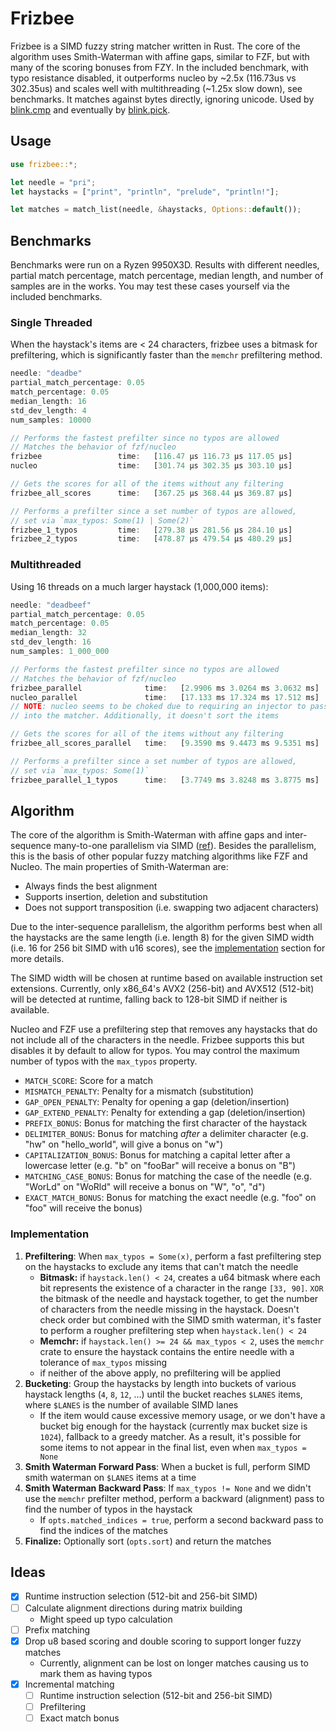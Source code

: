 # Frizbee

Frizbee is a SIMD fuzzy string matcher written in Rust. The core of the algorithm uses Smith-Waterman with affine gaps, similar to FZF, but with many of the scoring bonuses from FZY. In the included benchmark, with typo resistance disabled, it outperforms nucleo by ~2.5x (116.73us vs 302.35us) and scales well with multithreading (~1.25x slow down), see benchmarks. It matches against bytes directly, ignoring unicode. Used by [blink.cmp](https://github.com/saghen/blink.cmp) and eventually by [blink.pick](https://github.com/saghen/blink.pick).

## Usage

```rust
use frizbee::*;

let needle = "pri";
let haystacks = ["print", "println", "prelude", "println!"];

let matches = match_list(needle, &haystacks, Options::default());
```

## Benchmarks

Benchmarks were run on a Ryzen 9950X3D. Results with different needles, partial match percentage, match percentage, median length, and number of samples are in the works. You may test these cases yourself via the included benchmarks.

### Single Threaded

When the haystack's items are < 24 characters, frizbee uses a bitmask for prefiltering, which is significantly faster than the `memchr` prefiltering method.

```rust
needle: "deadbe"
partial_match_percentage: 0.05
match_percentage: 0.05
median_length: 16
std_dev_length: 4
num_samples: 10000

// Performs the fastest prefilter since no typos are allowed
// Matches the behavior of fzf/nucleo
frizbee                 time:   [116.47 µs 116.73 µs 117.05 µs]
nucleo                  time:   [301.74 µs 302.35 µs 303.10 µs]

// Gets the scores for all of the items without any filtering
frizbee_all_scores      time:   [367.25 µs 368.44 µs 369.87 µs]

// Performs a prefilter since a set number of typos are allowed,
// set via `max_typos: Some(1) | Some(2)`
frizbee_1_typos         time:   [279.38 µs 281.56 µs 284.10 µs]
frizbee_2_typos         time:   [478.87 µs 479.54 µs 480.29 µs]
```


### Multithreaded

Using 16 threads on a much larger haystack (1,000,000 items):

```rust
needle: "deadbeef"
partial_match_percentage: 0.05
match_percentage: 0.05
median_length: 32
std_dev_length: 16
num_samples: 1_000_000

// Performs the fastest prefilter since no typos are allowed
// Matches the behavior of fzf/nucleo
frizbee_parallel              time:   [2.9906 ms 3.0264 ms 3.0632 ms]
nucleo_parallel               time:   [17.133 ms 17.324 ms 17.512 ms]
// NOTE: nucleo seems to be choked due to requiring an injector to pass items
// into the matcher. Additionally, it doesn't sort the items

// Gets the scores for all of the items without any filtering
frizbee_all_scores_parallel   time:   [9.3590 ms 9.4473 ms 9.5351 ms]

// Performs a prefilter since a set number of typos are allowed,
// set via `max_typos: Some(1)`
frizbee_parallel_1_typos      time:   [3.7749 ms 3.8248 ms 3.8775 ms]
```

## Algorithm

The core of the algorithm is Smith-Waterman with affine gaps and inter-sequence many-to-one parallelism via SIMD ([ref](https://pmc.ncbi.nlm.nih.gov/articles/PMC8419822/#Sec13)). Besides the parallelism, this is the basis of other popular fuzzy matching algorithms like FZF and Nucleo. The main properties of Smith-Waterman are:

- Always finds the best alignment
- Supports insertion, deletion and substitution
- Does not support transposition (i.e. swapping two adjacent characters)

Due to the inter-sequence parallelism, the algorithm performs best when all the haystacks are the same length (i.e. length 8) for the given SIMD width (i.e. 16 for 256 bit SIMD with u16 scores), see the [implementation](#implementation) section for more details.

The SIMD width will be chosen at runtime based on available instruction set extensions. Currently, only x86_64's AVX2 (256-bit) and AVX512 (512-bit) will be detected at runtime, falling back to 128-bit SIMD if neither is available.

Nucleo and FZF use a prefiltering step that removes any haystacks that do not include all of the characters in the needle. Frizbee supports this but disables it by default to allow for typos. You may control the maximum number of typos with the `max_typos` property.

- `MATCH_SCORE`: Score for a match
- `MISMATCH_PENALTY`: Penalty for a mismatch (substitution)
- `GAP_OPEN_PENALTY`: Penalty for opening a gap (deletion/insertion)
- `GAP_EXTEND_PENALTY`: Penalty for extending a gap (deletion/insertion)
- `PREFIX_BONUS`: Bonus for matching the first character of the haystack
- `DELIMITER_BONUS`: Bonus for matching _after_ a delimiter character (e.g. "hw" on "hello_world", will give a bonus on "w")
- `CAPITALIZATION_BONUS`: Bonus for matching a capital letter after a lowercase letter (e.g. "b" on "fooBar" will receive a bonus on "B")
- `MATCHING_CASE_BONUS`: Bonus for matching the case of the needle (e.g. "WorLd" on "WoRld" will receive a bonus on "W", "o", "d")
- `EXACT_MATCH_BONUS`: Bonus for matching the exact needle (e.g. "foo" on "foo" will receive the bonus)

### Implementation

1. **Prefiltering**: When `max_typos = Some(x)`, perform a fast prefiltering step on the haystacks to exclude any items that can't match the needle
    - **Bitmask:** if `haystack.len() < 24`, creates a u64 bitmask where each bit represents the existence of a character in the range `[33, 90]`. `XOR` the bitmask of the needle and haystack together, to get the number of characters from the needle missing in the haystack. Doesn't check order but combined with the SIMD smith waterman, it's faster to perform a rougher prefiltering step when `haystack.len() < 24`
    - **Memchr:** if `haystack.len() >= 24 && max_typos < 2`, uses the `memchr` crate to ensure the haystack contains the entire needle with a tolerance of `max_typos` missing
    - if neither of the above apply, no prefiltering will be applied
2. **Bucketing**: Group the haystacks by length into buckets of various haystack lengths (`4`, `8`, `12`, ...) until the bucket reaches `$LANES` items, where `$LANES` is the number of available SIMD lanes
    - If the item would cause excessive memory usage, or we don't have a bucket big enough for the haystack (currently max bucket size is `1024`), fallback to a greedy matcher. As a result, it's possible for some items to not appear in the final list, even when `max_typos = None`
3. **Smith Waterman Forward Pass**: When a bucket is full, perform SIMD smith waterman on `$LANES` items at a time
4. **Smith Waterman Backward Pass**: If `max_typos != None` and we didn't use the `memchr` prefilter method, perform a backward (alignment) pass to find the number of typos in the haystack
    - If `opts.matched_indices = true`, perform a second backward pass to find the indices of the matches
5. **Finalize:** Optionally sort (`opts.sort`) and return the matches

## Ideas

- [x] Runtime instruction selection (512-bit and 256-bit SIMD)
- [ ] Calculate alignment directions during matrix building
  - Might speed up typo calculation
- [ ] Prefix matching
- [x] Drop u8 based scoring and double scoring to support longer fuzzy matches
  - Currently, alignment can be lost on longer matches causing us to mark them as having typos
- [x] Incremental matching
  - [ ] Runtime instruction selection (512-bit and 256-bit SIMD)
  - [ ] Prefiltering
  - [ ] Exact match bonus
